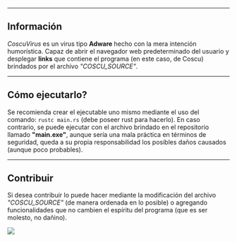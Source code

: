 
---
## Información

*CoscuVirus* es un virus tipo **Adware** hecho con la mera intención humorística.
Capaz de abrir el navegador web predeterminado del usuario y desplegar **links** que contiene el programa (en este caso, de Coscu) brindados por el archivo *"COSCU_SOURCE"*.

---
## Cómo ejecutarlo?

Se recomienda crear el ejecutable uno mismo mediante el uso del comando:
`rustc main.rs` (debe poseer rust para hacerlo).
En caso contrario, se puede ejecutar con el archivo brindado en el repositorio llamado **"main.exe"**, aunque sería una mala práctica en términos de seguridad, queda a su propia responsabilidad los posibles daños causados (aunque poco probables).

---
## Contribuir

Si desea contribuir lo puede hacer mediante la modificación del archivo *"COSCU_SOURCE"* (de manera ordenada en lo posible) o agregando funcionalidades que no cambien el espíritu del programa (que es ser molesto, no dañino).

![](https://github.com/user-attachments/assets/34e03eef-eae9-41fa-8680-91c5abf457e3)

